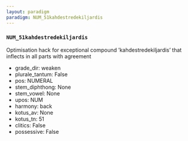 ```yaml
---
layout: paradigm
paradigm: NUM_51kahdestredekiljardis
---
```

### ` NUM_51kahdestredekiljardis `

Optimisation hack for exceptional compound ’kahdestredekiljardis’ that inflects in all parts with agreement
* grade_dir: weaken
* plurale_tantum: False
* pos: NUMERAL
* stem_diphthong: None
* stem_vowel: None
* upos: NUM
* harmony: back
* kotus_av: None
* kotus_tn: 51
* clitics: False
* possessive: False
